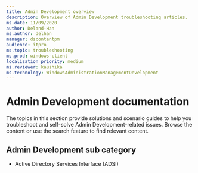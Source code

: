 ```yaml
---
title: Admin Development overview
description: Overview of Admin Development troubleshooting articles.
ms.date: 11/09/2020
author: Deland-Han
ms.author: delhan
manager: dscontentpm
audience: itpro
ms.topic: troubleshooting
ms.prod: windows-client
localization_priority: medium
ms.reviewer: kaushika
ms.technology: WindowsAdministrationManagementDevelopment
---
```

# Admin Development documentation

The topics in this section provide solutions and scenario guides to help you troubleshoot and self-solve Admin Development-related issues. Browse the content or use the search feature to find relevant content.

## Admin Development sub category

- Active Directory Services Interface (ADSI)
